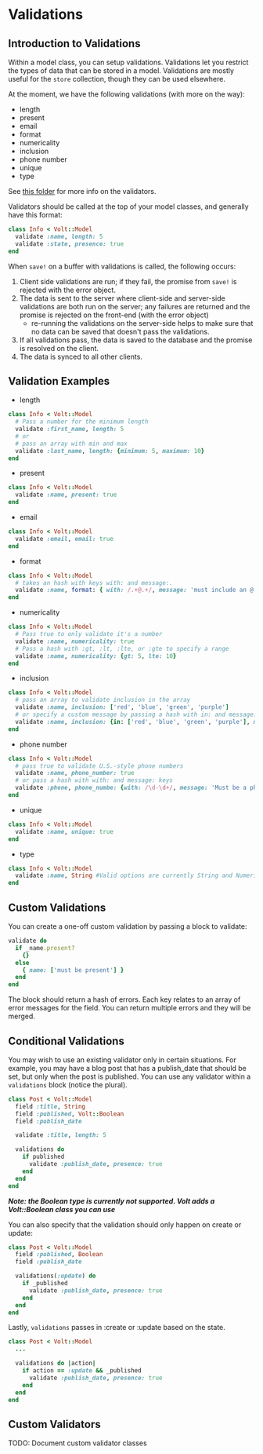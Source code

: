 # Validations
## Introduction to Validations

Within a model class, you can setup validations.  Validations let you restrict the types of data that can be stored in a model.  Validations are mostly useful for the ```store``` collection, though they can be used elsewhere.

At the moment, we have the following validations (with more on the way):

- length
- present
- email
- format
- numericality
- inclusion
- phone number
- unique
- type

See [this folder](https://github.com/voltrb/volt/tree/master/lib/volt/models/validators) for more info on the validators.

Validators should be called at the top of your model classes, and generally have this format:
```ruby
class Info < Volt::Model
  validate :name, length: 5
  validate :state, presence: true
end
```

When ```save!``` on a buffer with validations is called, the following occurs:

1. Client side validations are run; if they fail, the promise from ```save!``` is rejected with the error object.
2. The data is sent to the server where client-side and server-side validations are both run on the server; any failures are returned and the promise is rejected on the front-end (with the error object)
    - re-running the validations on the server-side helps to make sure that no data can be saved that doesn't pass the validations.
3. If all validations pass, the data is saved to the database and the promise is resolved on the client.
4. The data is synced to all other clients.

## Validation Examples
- length
```ruby
class Info < Volt::Model
  # Pass a number for the minimum length
  validate :first_name, length: 5
  # or
  # pass an array with min and max
  validate :last_name, length: {minimum: 5, maximum: 10}
end
```

- present
```ruby
class Info < Volt::Model
  validate :name, present: true
end
```

- email
```ruby
class Info < Volt::Model
  validate :email, email: true
end
```

- format
```ruby
class Info < Volt::Model
  # takes an hash with keys with: and message:.
  validate :name, format: { with: /.+@.+/, message: 'must include an @ symbol' }
end
```

- numericality
```ruby
class Info < Volt::Model
  # Pass true to only validate it's a number
  validate :name, numericality: true
  # Pass a hash with :gt, :lt, :lte, or :gte to specify a range
  validate :name, numericality: {gt: 5, lte: 10}
end
```

- inclusion
```ruby
class Info < Volt::Model
  # pass an array to validate inclusion in the array
  validate :name, inclusion: ['red', 'blue', 'green', 'purple']
  # or specify a custom message by passing a hash with in: and message: keys
  validate :name, inclusion: {in: ['red', 'blue', 'green', 'purple'], message: 'Must be in the list of colors' }
end
```

- phone number
```ruby
class Info < Volt::Model
  # pass true to validate U.S.-style phone numbers
  validate :name, phone_number: true
  # or pass a hash with with: and message: keys
  validate :phone, phone_numbe: {with: /\d-\d+/, message: 'Must be a phone number in the format...'}
end
```

- unique
```ruby
class Info < Volt::Model
  validate :name, unique: true
end
```

- type
```ruby
class Info < Volt::Model
  validate :name, String #Valid options are currently String and Numeric. Volt::Boolean is available but unsupported.
end
```

## Custom Validations

You can create a one-off custom validation by passing a block to validate:

```ruby
validate do
  if _name.present?
    {}
  else
    { name: ['must be present'] }
  end
end
```

The block should return a hash of errors.  Each key relates to an array of error messages for the field.  You can return multiple errors and they will be merged.

## Conditional Validations

You may wish to use an existing validator only in certain situations.  For example, you may have a blog post that has a publish_date that should be set, but only when the post is published.  You can use any validator within a ```validations``` block (notice the plural).

```ruby
class Post < Volt::Model
  field :title, String
  field :published, Volt::Boolean
  field :publish_date

  validate :title, length: 5

  validations do
    if published
      validate :publish_date, presence: true
    end
  end
end
```

***Note: the Boolean type is currently not supported. Volt adds a Volt::Boolean class you can use***

You can also specify that the validation should only happen on create or update:

```ruby
class Post < Volt::Model
  field :published, Boolean
  field :publish_date

  validations(:update) do
    if _published
      validate :publish_date, presence: true
    end
  end
end
```

Lastly, ```validations``` passes in :create or :update based on the state.

```ruby
class Post < Volt::Model
  ...

  validations do |action|
    if action == :update && _published
      validate :publish_date, presence: true
    end
  end
end
```

## Custom Validators

TODO: Document custom validator classes

